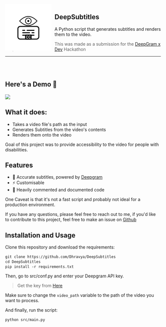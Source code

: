 <img src="./assets/logo.png" alt="DeepSubtitles Logo" style="float: left; margin: 0 10px 0 0;" align="left" height="150" width="150">

## DeepSubtitles

A Python script that generates subtitles and renders them to the video.
> This was made as a submission for the [DeepGram x Dev](https://dev.to/devteam/join-us-for-a-new-kind-of-hackathon-on-dev-brought-to-you-by-deepgram-2bjd) Hackathon

***
<br><br>

## Here's a Demo 👀
<img src="https://j.gifs.com/57wQ8v.gif" width="400" align="center">

## What it does:

- Takes a video file's path as the input
- Generates Subtitles from the video's contents
- Renders them onto the video

Goal of this project was to provide accessibility to the video for people with disabilities.

## Features

- 💯 Accurate subtitles, powered by [Deepgram](https://deepgram.com/)
- ⚡ Customisable
- 👀 Heavily commented and documented code

One Caveat is that it's not a fast script and probably not ideal for a production environment.

If you have any questions, please feel free to reach out to me, if you'd like to contribute to this project, feel free to make an issue on [Github](https://github.com)

## Installation and Usage

Clone this repository and download the requirements:
```shell
git clone https://github.com/Dhravya/DeepSubtitles
cd DeepSubtitles
pip install -r requirements.txt
```

Then, go to src/conf.py and enter your Deepgram API key.

> Get the key from [Here](https://deepgram.com/account/api)

Make sure to change the `video_path` variable to the path of the video you want to process.

And finally, run the script:
```shell
python src/main.py
```
